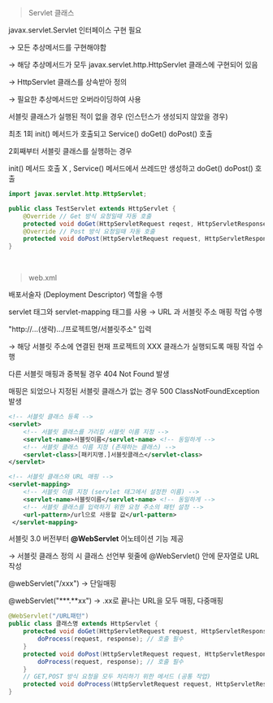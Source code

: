> Servlet 클래스

javax.servlet.Servlet 인터페이스 구현 필요 

→ 모든 추상메서드를 구현해야함

→ 해당 추상메서드가 모두 javax.servlet.http.HttpServlet 클래스에 구현되어 있음

→ HttpServlet 클래스를 상속받아 정의 

→ 필요한 추상메서드만 오버라이딩하여 사용

서블릿 클래스가 실행된 적이 없을 경우 (인스턴스가 생성되지 않았을 경우)

최초 1회 init() 메서드가 호출되고 Service() doGet() doPost() 호출

2회째부터 서블릿 클래스를 실행하는 경우  

init() 메서드 호출 X , Service() 메서드에서 쓰레드만 생성하고 doGet() doPost() 호출

```java
import javax.servlet.http.HttpServlet;

public class TestServlet extends HttpServlet {
    @Override // Get 방식 요청일때 자동 호출
	protected void doGet(HttpServletRequest reqest, HttpServletResponse response) throws ServletException, IOException {}
    @Override // Post 방식 요청일때 자동 호출
	protected void doPost(HttpServletRequest request, HttpServletResponse response) throws ServletException, IOException {}
}
```

<br>

> web.xml

배포서술자 (Deployment Descriptor) 역할을 수행

servlet 태그와 servlet-mapping 태그를 사용 →  URL 과 서블릿 주소 매핑 작업 수행

"http://...(생략).../프로젝트명/서블릿주소" 입력

→ 해당 서블릿 주소에 연결된 현재 프로젝트의 XXX 클래스가 실행되도록 매핑 작업 수행 

다른 서블릿 매핑과 중복될 경우 404 Not Found 발생

매핑은 되었으나 지정된 서블릿 클래스가 없는 경우 500 ClassNotFoundException 발생

```xml
<!-- 서블릿 클래스 등록 -->
<servlet>
    <!-- 서블릿 클래스를 가리킬 서블릿 이름 지정 -->
    <servlet-name>서블릿이름</servlet-name> <!-- 동일하게 -->
    <!-- 서블릿 클래스 이름 지정 (존재하는 클래스) -->
    <servlet-class>[패키지명.]서블릿클래스</servlet-class>
</servlet>

<!-- 서블릿 클래스와 URL 매핑 -->
<servlet-mapping>
    <!-- 서블릿 이름 지정 (servlet 태그에서 설정한 이름) -->
 	<servlet-name>서블릿이름</servlet-name> <!-- 동일하게 -->
    <!-- 서블릿 클래스를 입력하기 위한 요청 주소의 패턴 설정 -->
    <url-pattern>/url으로 사용할 값</url-pattern>
 </servlet-mapping>
```

서블릿 3.0 버전부터 **@WebServlet** 어노테이션 기능 제공

→ 서블릿 클래스 정의 시 클래스 선언부 윗줄에 @WebServlet() 안에 문자열로 URL 작성

@webServlet("/xxx") → 단일매핑

@webServlet("***.**xx") → .xx로 끝나는 URL을 모두 매핑, 다중매핑

```java
@WebServlet("/URL패턴")
public class 클래스명 extends HttpServlet {
	protected void doGet(HttpServletRequest request, HttpServletResponse response) throws ServletException, IOException {
        doProcess(request, response); // 호출 필수
    }
	protected void doPost(HttpServletRequest request, HttpServletResponse response) throws ServletException, IOException {
        doProcess(request, response); // 호출 필수
    }
	// GET,POST 방식 요청을 모두 처리하기 위한 메서드 (공통 작업)
	protected void doProcess(HttpServletRequest request, HttpServletResponse response) throws ServletException, IOException {}
}
```

<br>

